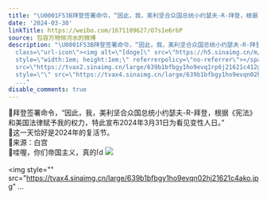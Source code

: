 ```yaml
---
title: "\U0001F53B拜登签署命令，“因此，我，美利坚合众国总统小约瑟夫-R-拜登，根据《宪法》和美国法律赋予我的权力，特此宣布2024年3月31日为看见变性人日。”\U0001F53B这一天恰..."
date: '2024-03-30'
linkTitle: https://weibo.com/1671109627/O7s1e6rbP
source: 包容万物恒河水的微博
description: "\U0001F53B拜登签署命令，“因此，我，美利坚合众国总统小约瑟夫-R-拜登，根据《宪法》和美国法律赋予我的权力，特此宣布2024年3月31日为看见变性人日。”<br>\U0001F53B这一天恰好是2024年的复活节。<br>\U0001F53B来源：白宫<br>\U0001F53B哇喔，你们帝国主义，真的<span
  class=\"url-icon\"><img alt=\"[doge]\" src=\"https://h5.sinaimg.cn/m/emoticon/icon/others/d_doge-be7f768d78.png\"
  style=\"width:1em; height:1em;\" referrerpolicy=\"no-referrer\"></span> <img style=\"\"
  src=\"https://tvax2.sinaimg.cn/large/639b1bfbgy1ho9evq1rp6j21621c412g.jpg\" referrerpolicy=\"no-referrer\"><br><br><img
  style=\"\" src=\"https://tvax4.sinaimg.cn/large/639b1bfbgy1ho9evqn02hj21621c4ako.jpg\"
  ..."
disable_comments: true
---
```

🔻拜登签署命令，“因此，我，美利坚合众国总统小约瑟夫-R-拜登，根据《宪法》和美国法律赋予我的权力，特此宣布2024年3月31日为看见变性人日。”<br>🔻这一天恰好是2024年的复活节。<br>🔻来源：白宫<br>🔻哇喔，你们帝国主义，真的<span class="url-icon"><img alt="[doge]" src="https://h5.sinaimg.cn/m/emoticon/icon/others/d_doge-be7f768d78.png" style="width:1em; height:1em;" referrerpolicy="no-referrer"></span> <img style="" src="https://tvax2.sinaimg.cn/large/639b1bfbgy1ho9evq1rp6j21621c412g.jpg" referrerpolicy="no-referrer"><br><br><img style="" src="https://tvax4.sinaimg.cn/large/639b1bfbgy1ho9evqn02hj21621c4ako.jpg" ...